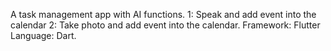 A task management app with AI functions.
1: Speak and add event into the calendar
2: Take photo and add event into the calendar.
Framework: Flutter
Language: Dart.
